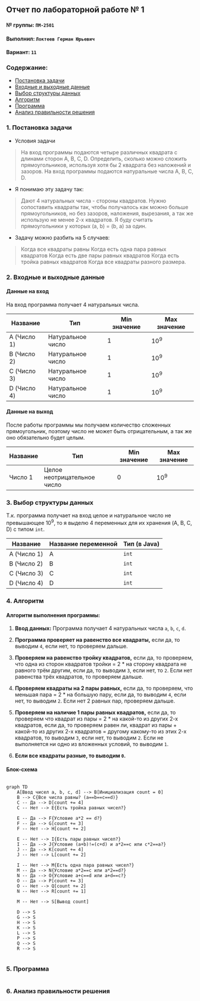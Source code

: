 ## Отчет по лабораторной работе № 1

#### № группы: `ПМ-2501`

#### Выполнил: `Локтеев Герман Юрьевич`

#### Вариант: `11`

### Cодержание:

- [Постановка задачи](#1-постановка-задачи)
- [Входные и выходные данные](#2-входные-и-выходные-данные)
- [Выбор структуры данных](#3-выбор-структуры-данных)
- [Алгоритм](#4-алгоритм)
- [Программа](#5-программа)
- [Анализ правильности решения](#6-анализ-правильности-решения)

### 1. Постановка задачи

- Условия задачи

> На вход программы подаются четыре различных квадрата с длинами сторон A, B, C, D. Определить, сколько можно сложить прямоугольников,
используя хотя бы 2 квадрата без наложений и зазоров. На вход программы подаются натуральные числа A, B, C, D.

- Я понимаю эту задачу так:

> Дают 4 натуральных числа - стороны квадратов. Нужно сопоставить квадраты так, чтобы получалось как можно больше прямоугольников, но без зазоров, наложения, вырезания, а так же использую не менее 2-х квадратов. Я буду считать прямоугольники у которых (a, b) = (b, a) за один.
- Задачу можно разбить на 5 случаев:
> Когда все квадраты равны
> Когда есть одна пара равных квадратов
> Когда есть две пары равных квадратов
> Когда есть тройка равных квадратов
> Когда все квадраты разного размера.

### 2. Входные и выходные данные

#### Данные на вход

На вход программа получает 4 натуральных числа.

|  Название   | Тип               | Min значение | Max значение   |
|-------------|-------------------|--------------|----------------|
| A (Число 1) | Натуральное число |      1       | 10<sup>9</sup> |
| B (Число 2) | Натуральное число |      1       | 10<sup>9</sup> |
| C (Число 3) | Натуральное число |      1       | 10<sup>9</sup> |
| D (Число 4) | Натуральное число |      1       | 10<sup>9</sup> |


#### Данные на выход

После работы программы мы получаем количество сложенных прямоугольник, поэтому число не может быть отрицательным, а так же оно обязательно будет целым.

| Название | Тип                         | Min значение | Max значение   |
|----------|-----------------------------|--------------|----------------|
| Число 1  | Целое неотрицательное число | 0            | 10<sup>9</sup> |

### 3. Выбор структуры данных

Т.к. программа получает на вход целое и натуральное число не превышающее 10<sup>9</sup>, то я выделю 4 переменных для их хранения (A, B, C, D) с типом `int`.

| Название    | Название переменной | Тип (в Java) | 
|-------------|---------------------|--------------|
| A (Число 1) | A                   | `int`        |
| B (Число 2) | B                   | `int`        | 
| C (Число 3) | C                   | `int`        |
| D (Число 4) | D                   | `int`        | 

### 4. Алгоритм

#### Алгоритм выполнения программы:

1. **Ввод данных:**
   Программа получает 4 натуральных числа `a`, `b`, `c`, `d`.
   
2. **Программа проверяет на равенство все квадраты,** если да, то выводим `4`, если нет, то проверяем дальше.

3. **Проверяем на равенство тройку квадратов,** если да, то проверяем, что одна из сторон квадратов тройки = 2 * на сторону квадрата не равного трём другим, если да, то выводим `3`, если нет, то `2`. Если нет равенства трёх квадратов, то проверяем дальше.
   
4. **Проверяем квадраты на 2 пары равных,** если да, то проверяем, что меньшая пара = 2 * на большую пару, если да, то выводим `4`, если нет, то выводим `2`. Если нет 2 равных пар, проверяем дальше.
   
5. **Проверяем на наличие 1 пары равных квадратов,** если да, то проверяем что квадрат из пары = 2 * на какой-то из других 2-х квадратов, если да, то проверяем равен ли, квадрат из пары + какой-то из других 2-х квадратов = другому какому-то из этих 2-х квадратов, то выводим `3`, если нет, то выводим `2`. Если не выполняется ни одно из вложенных условий, то выводим `1`.

6. **Если все квадраты разные, то выводим `0`.**
   
#### Блок-схема

```mermaid

graph TD
    A[Ввод чисел a, b, c, d] --> B[Инициализация count = 0]
    B --> C{Все числа равны? (a==b==c==d)}
    C -- Да --> D[count += 4]
    C -- Нет --> E{Есть тройка равных чисел?}
    
    E -- Да --> F{Условие a*2 == d?}
    F -- Да --> G[count += 3]
    F -- Нет --> H[count += 2]
    
    E -- Нет --> I{Есть пары равных чисел?}
    I -- Да --> J{Условие (a+b)!=(c+d) и a*2==c или c*2==a?}
    J -- Да --> K[count += 4]
    J -- Нет --> L[count += 2]
    
    I -- Нет --> M{Есть одна пара равных чисел?}
    M -- Да --> N{Условие a*2==c или a*2==d?}
    N -- Да --> O{Условие a+c==d или a+d==c?}
    O -- Да --> P[count += 3]
    O -- Нет --> Q[count += 2]
    N -- Нет --> R[count += 1]
    
    M -- Нет --> S[Вывод count]
    
    D --> S
    G --> S
    H --> S
    K --> S
    L --> S
    P --> S
    Q --> S
    R --> S


```

### 5. Программа

```java

```

### 6. Анализ правильности решения





